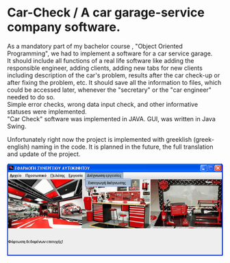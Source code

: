 Car-Check / A car garage-service company software.
=========

As a mandatory part of my bachelor course , "Object Oriented Programming", 
we had to implement a software for a car service garage.  
It should include all functions of a real life software like adding the responsible engineer, 
adding clients, adding new tabs for new clients including description of the car's problem, 
results after the car check-up or after fixing the problem, etc. 
It should save all the information to files, which could be accessed later, 
whenever the "secretary" or the "car engineer" needed to do so.  
Simple error checks, wrong data input check, and other informative statuses were implemented.  
"Car Check" software was implemented in JAVA. GUI, was written in Java Swing.

Unfortunately right now the project is implemented with greeklish (greek-english) naming in the code.
It is planned in the future, the full translation and update of the project.

![Screen Shot](screenshot.png)